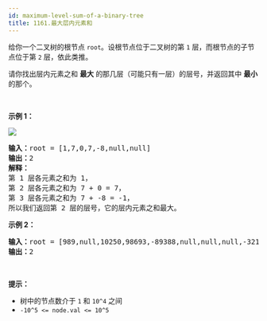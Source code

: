 ```yaml
---
id: maximum-level-sum-of-a-binary-tree
title: 1161.最大层内元素和
---
```

给你一个二叉树的根节点 <code>root</code>。设根节点位于二叉树的第 <code>1</code> 层，而根节点的子节点位于第 <code>2</code> 层，依此类推。

请你找出层内元素之和 **最大** 的那几层（可能只有一层）的层号，并返回其中 **最小** 的那个。

 

**示例 1：**

**![](https://assets.leetcode-cn.com/aliyun-lc-upload/uploads/2019/08/17/capture.jpeg)**


<pre><strong>输入：</strong>root = [1,7,0,7,-8,null,null]<br/><strong>输出：</strong>2<br/><strong>解释：</strong><br/>第 1 层各元素之和为 1，<br/>第 2 层各元素之和为 7 + 0 = 7，<br/>第 3 层各元素之和为 7 + -8 = -1，<br/>所以我们返回第 2 层的层号，它的层内元素之和最大。<br/></pre>

**示例 2：**


<pre><strong>输入：</strong>root = [989,null,10250,98693,-89388,null,null,null,-32127]<br/><strong>输出：</strong>2<br/></pre>

 

**提示：**


- 树中的节点数介于 <code>1</code> 和 <code>10^4</code> 之间
- <code>-10^5 &lt;= node.val &lt;= 10^5</code>
